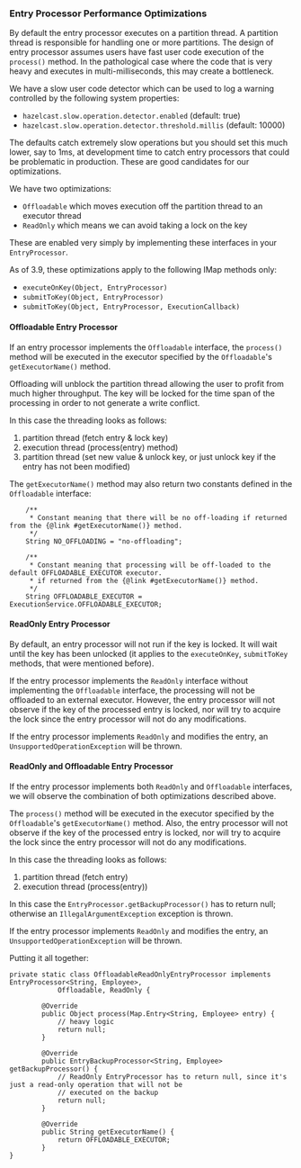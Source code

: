
### Entry Processor Performance Optimizations

By default the entry processor executes on a partition thread. A partition thread is responsible for handling
one or more partitions. The design of entry processor assumes users have fast user code execution of the `process()` method.
In the pathological case where the code that is very heavy and executes in multi-milliseconds, this may create a bottleneck.

We have a slow user code detector which can be used to log a warning controlled by the following system properties:

- `hazelcast.slow.operation.detector.enabled` (default: true)
- `hazelcast.slow.operation.detector.threshold.millis` (default: 10000)

The defaults catch extremely slow operations but you should set this much lower, say to 1ms, at development time to catch entry processors that could be problematic in production. These are good candidates for our optimizations.

We have two optimizations:

- `Offloadable` which moves execution off the partition thread to an executor thread
- `ReadOnly` which means we can avoid taking a lock on the key

These are enabled very simply by implementing these interfaces in your `EntryProcessor`.

As of 3.9, these optimizations apply to the following IMap methods only:

- `executeOnKey(Object, EntryProcessor)`
- `submitToKey(Object, EntryProcessor)`
- `submitToKey(Object, EntryProcessor, ExecutionCallback)`

#### Offloadable Entry Processor

If an entry processor implements the `Offloadable` interface, the `process()` method will be executed in the executor
specified by the `Offloadable`'s `getExecutorName()` method.

Offloading will unblock the partition thread allowing the user to profit from much higher throughput.
The key will be locked for the time span of the processing in order to not generate a write conflict.

In this case the threading looks as follows:

1. partition thread (fetch entry & lock key)
2. execution thread (process(entry) method)
3. partition thread (set new value & unlock key, or just unlock key if the entry has not been modified)


The `getExecutorName()` method may also return two constants defined in the `Offloadable` interface:

```
    /**
     * Constant meaning that there will be no off-loading if returned from the {@link #getExecutorName()} method.
     */
    String NO_OFFLOADING = "no-offloading";

    /**
     * Constant meaning that processing will be off-loaded to the default OFFLOADABLE_EXECUTOR executor.
     * if returned from the {@link #getExecutorName()} method.
     */
    String OFFLOADABLE_EXECUTOR = ExecutionService.OFFLOADABLE_EXECUTOR;

```


#### ReadOnly Entry Processor

By default, an entry processor will not run if the key is locked.
It will wait until the key has been unlocked (it applies to the `executeOnKey`, `submitToKey` methods, that were mentioned before).

If the entry processor implements the `ReadOnly` interface without implementing the `Offloadable` interface, the processing will not
be offloaded to an external executor. However, the entry processor will not observe if the key of the processed entry is
locked, nor will try to acquire the lock since the entry processor will not do any modifications.

If the entry processor implements `ReadOnly` and modifies the entry, an `UnsupportedOperationException` will be thrown.


#### ReadOnly and Offloadable Entry Processor

If the entry processor implements both `ReadOnly` and `Offloadable` interfaces, we will observe the combination of both
optimizations described above.

The `process()` method will be executed in the executor specified by the `Offloadable`'s `getExecutorName()` method.
Also, the entry processor will not observe if the key of the processed entry is locked, nor will try to acquire the
lock since the entry processor will not do any modifications.

In this case the threading looks as follows:

1. partition thread (fetch entry)
2. execution thread (process(entry))

In this case the `EntryProcessor.getBackupProcessor()` has to return null; otherwise an `IllegalArgumentException`
exception is thrown.

If the entry processor implements `ReadOnly` and modifies the entry, an `UnsupportedOperationException` will be thrown.

Putting it all together:

```
private static class OffloadableReadOnlyEntryProcessor implements EntryProcessor<String, Employee>,
            Offloadable, ReadOnly {

        @Override
        public Object process(Map.Entry<String, Employee> entry) {
            // heavy logic
            return null;
        }

        @Override
        public EntryBackupProcessor<String, Employee> getBackupProcessor() {
            // ReadOnly EntryProcessor has to return null, since it's just a read-only operation that will not be
            // executed on the backup
            return null;
        }

        @Override
        public String getExecutorName() {
            return OFFLOADABLE_EXECUTOR;
        }
}
```
